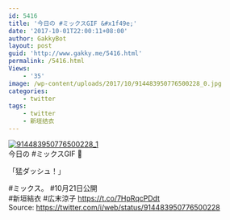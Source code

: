 ```yaml
---
id: 5416
title: '今日の #ミックスGIF &#x1f49e;'
date: '2017-10-01T22:00:11+08:00'
author: GakkyBot
layout: post
guid: 'http://www.gakky.me/5416.html'
permalink: /5416.html
Views:
    - '35'
image: /wp-content/uploads/2017/10/914483950776500228_0.jpg
categories:
    - twitter
tags:
    - twitter
    - 新垣结衣
---
```


[![914483950776500228_1](http://www.yui-aragaki.org/wp-content/uploads/2017/10/914483950776500228_1.jpg)](http://www.yui-aragaki.org/wp-content/uploads/2017/10/914483950776500228_1.jpg)  
今日の #ミックスGIF 💞

「猛ダッシュ！」

\#ミックス。 #10月21日公開  
\#新垣結衣 #広末涼子 https://t.co/7HpRqcPDdt  
Source: <https://twitter.com/i/web/status/914483950776500228>